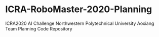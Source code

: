 # ICRA-RoboMaster-2020-Planning
 ICRA2020 AI Challenge Northwestern Polytechnical University Aoxiang Team Planning Code Repository 
